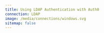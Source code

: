 ```yaml
---
title: Using LDAP Authentication with Auth0
connection: LDAP
image: /media/connections/windows.svg
sitemap: false
---
```


